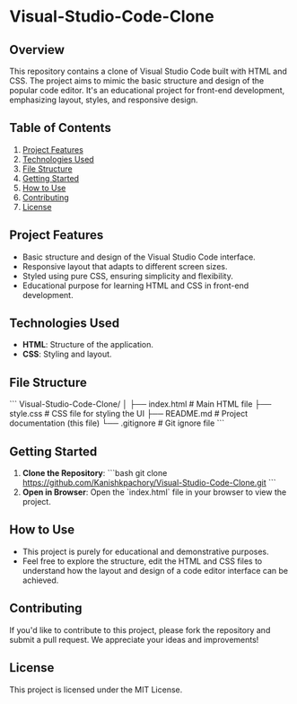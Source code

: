 # Visual-Studio-Code-Clone

## Overview
This repository contains a clone of Visual Studio Code built with HTML and CSS. The project aims to mimic the basic structure and design of the popular code editor. It's an educational project for front-end development, emphasizing layout, styles, and responsive design.

## Table of Contents
1. [Project Features](#project-features)
2. [Technologies Used](#technologies-used)
3. [File Structure](#file-structure)
4. [Getting Started](#getting-started)
5. [How to Use](#how-to-use)
6. [Contributing](#contributing)
7. [License](#license)

## Project Features
- Basic structure and design of the Visual Studio Code interface.
- Responsive layout that adapts to different screen sizes.
- Styled using pure CSS, ensuring simplicity and flexibility.
- Educational purpose for learning HTML and CSS in front-end development.

## Technologies Used
- **HTML**: Structure of the application.
- **CSS**: Styling and layout.

## File Structure
\`\`\`
Visual-Studio-Code-Clone/
│
├── index.html       # Main HTML file
├── style.css        # CSS file for styling the UI
├── README.md        # Project documentation (this file)
└── .gitignore       # Git ignore file
\`\`\`

## Getting Started
1. **Clone the Repository**:
   \`\`\`bash
   git clone https://github.com/Kanishkpachory/Visual-Studio-Code-Clone.git
   \`\`\`
2. **Open in Browser**: Open the \`index.html\` file in your browser to view the project.

## How to Use
- This project is purely for educational and demonstrative purposes.
- Feel free to explore the structure, edit the HTML and CSS files to understand how the layout and design of a code editor interface can be achieved.

## Contributing
If you'd like to contribute to this project, please fork the repository and submit a pull request. We appreciate your ideas and improvements!

## License
This project is licensed under the MIT License.
